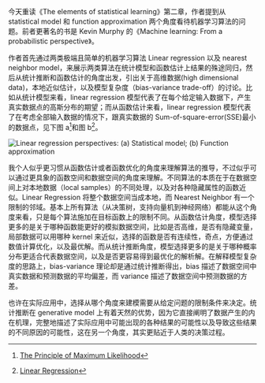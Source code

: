 今天重读《The elements of statistical learning》第二章，作者提到从 statistical model 和 function approximation 两个角度看待机器学习算法的问题。前者更著名的书是 Kevin Murphy 的《Machine learning: From a probabilistic perspective》。

作者首先通过两类极端且简单的机器学习算法 Linear regression 以及 nearest neighbor model，来展示两类算法在统计模型和函数估计上结果的殊途同归，然后从统计推断和函数估计的角度出发，引出关于高维数据(high dimensional data)，本地近似估计，以及模型复杂度（bias-variance trade-off）的讨论。比如从统计模型来看，linear regression 模型代表了在每个给定输入数据下，产生真实数据点的高斯分布的期望；而从函数估计来看，linear regression 模型代表了在考虑全部输入数据的情况下，跟真实数据的 Sum-of-square-error(SSE)最小的数据点，见下图 a[^1]和图 b[^2]。

![Linear regression perspectives: (a) Statistical model; (b) Function approximation](ml-statistical-inference-function-approximation/lr_perspective.png)

我个人似乎更习惯从函数估计或者函数优化的角度来理解算法的推导，不过似乎可以通过更具象的函数空间和数据空间的角度来理解。不同算法的本质在于在数据空间上对本地数据（local samples）的不同处理，以及对各种隐藏属性的函数近似。Linear Regression 将整个数据空间当成本地，而 Nearest Neighbor 有一个限制的邻域。基本上所有算法（从决策树，支持向量机到神经网络）都能从这个角度来看，只是每个算法施加在目标函数上的限制不同。从函数估计角度，模型选择更多的是关于哪种函数能更好的模拟数据空间，比如是否高维，是否有隐藏变量，局部数据可以用哪种 kernel 来近似，选择的函数是否有连续性，奇点，方便通过数值计算优化，以及最优解。而从统计推断角度，模型选择更多的是关于哪种概率分布更适合代表数据空间，以及是否更容易得到最优化的解析解。在解释模型复杂度的思路上，bias-variance 理论却是通过统计推断得出，bias 描述了数据空间中真实数据和预测数据的平均偏差，而 variance 描述了数据空间中预测数据的方差。

也许在实际应用中，选择从哪个角度来建模需要从给定问题的限制条件来决定。统计推断在 generative model 上有着天然的优势，因为它直接阐明了数据产生的内在机理，完整地描述了实际应用中可能出现的各种结果的可能性以及导致这些结果的不同原因的可能性，这在另一个角度，其实更贴近于人类的决策过程。

[^1]: [The Principle of Maximum Likelihood](http://complx.me/2017-01-22-mle-linear-regression/)
[^2]: [Linear Regression](https://towardsdatascience.com/simple-linear-regression-2421076a5892)
